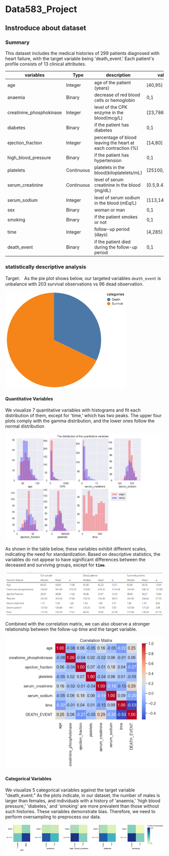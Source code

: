# Data583_Project


## Instroduce about dataset

### Summary

This dataset includes the medical histories of 299 patients diagnosed with heart failure, with the target variable being 'death_event.' Each patient's profile consists of 13 clinical attributes.

| variables                | Type       | description                                                   | values         |
|------------------|------------------|-------------------|------------------|
| age                      | Integer    | age of the patient (years)                                    | [40,95]        |
| anaemia                  | Binary     | decrease of red blood cells or hemoglobin                     | 0,1            |
| creatinine_phosphokinase | Integer    | level of the CPK enzyme in the blood(mcg/L)                   | [23,7861]      |
| diabetes                 | Binary     | if the patient has diabetes                                   | 0,1            |
| ejection_fraction        | Integer    | percentage of blood leaving the heart at each contraction (%) | [14,80]        |
| high_blood_pressure      | Binary     | if the patient has hypertension                               | 0,1            |
| platelets                | Continuous | platelets in the blood(kiloplatelets/mL)                      | [25100,850000] |
| serum_creatinine         | Continuous | level of serum creatinine in the blood (mg/dL)                | [0.5,9.4]      |
| serum_sodium             | Integer    | level of serum sodium in the blood (mEq/L)                    | [113,148]      |
| sex                      | Binary     | woman or man                                                  | 0,1            |
| smoking                  | Binary     | if the patient smokes or not                                  | 0,1            |
| time                     | Integer    | follow-up period (days)                                       | [4,285]        |
| death_event              | Binary     | if the patient died during the follow-up period               | 0,1            |

### statistically descriptive analysis

Target:　As the pie plot shows below, our targeted variables `death_event` is unbalance with 203 survival observations vs 96 dead observation.

![](pie.png)

#### Quantitative Variables

We visualize 7 quantitative variables with histograms and fit each distribution of them, except for 'time,' which has two peaks. The upper four plots comply with the gamma distribution, and the lower ones follow the normal distribution

![Figure1 Quantitative Variables](quantitative%20distribution.png)

As shown in the table below, these variables exhibit different scales, indicating the need for standardization. Based on descriptive statistics, the variables do not appear to have significant differences between the deceased and surviving groups, except for **`time`**.

![Table1: Statistical quantitative description of the numeric features](table.png)

Combined with the correlation matrix, we can also observe a stronger relationship between the follow-up time and the target variable.

![Figure2 Correlation Matrix](correlative%20matrix.png)

#### Categorical Variables

We visualize 5 categorical variables against the target variable "death_event." As the plots indicate, in our dataset, the number of males is larger than females, and individuals with a history of 'anaemia,' 'high blood pressure,' 'diabetes,' and 'smoking' are more prevalent than those without such histories. These variables demonstrate bias. Therefore, we need to perform oversampling to preprocess our data.

![Figure3 Categorical Variables](discrete.png)
